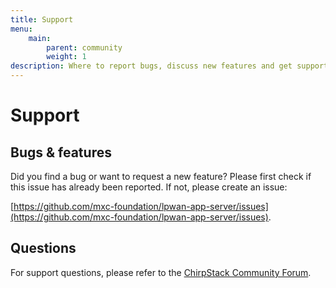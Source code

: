 ```yaml
---
title: Support
menu:
    main:
        parent: community
        weight: 1
description: Where to report bugs, discuss new features and get support from the community.
---
```


# Support

## Bugs & features

Did you find a bug or want to request a new feature? Please first check if
this issue has already been reported. If not, please create an issue:

[https://github.com/mxc-foundation/lpwan-app-server/issues](https://github.com/mxc-foundation/lpwan-app-server/issues).

## Questions

For support questions, please refer to the [ChirpStack Community Forum](https://forum.chirpstack.io/).
